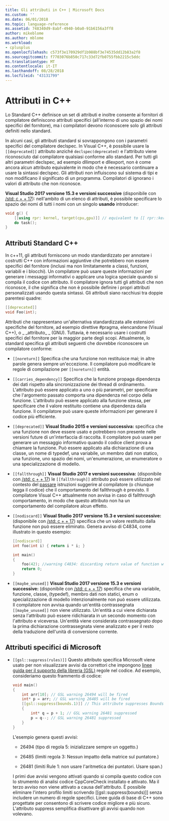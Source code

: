 ```yaml
---
title: Gli attributi in C++ | Microsoft Docs
ms.custom: ''
ms.date: 06/01/2018
ms.topic: language-reference
ms.assetid: 748340d9-8abf-4940-b0a0-91b6156a3ff8
author: mikeblome
ms.author: mblome
ms.workload:
- cplusplus
ms.openlocfilehash: c573f3e170929df1b988bf3e74535dd12b83a2f8
ms.sourcegitcommit: f7703076b850c717c33d72fb0755fbb2215c5ddc
ms.translationtype: MT
ms.contentlocale: it-IT
ms.lasthandoff: 08/28/2018
ms.locfileid: "43131799"
---
```

# <a name="attributes-in-c"></a>Attributi in C++

Lo Standard C++ definisce un set di attributi e inoltre consente ai fornitori di compilatore definiscono attributi specifici (all'interno di uno spazio dei nomi specifici del fornitore), ma i compilatori devono riconoscere solo gli attributi definiti nello standard.

In alcuni casi, gli attributi standard si sovrappongono con i parametri specifici del compilatore declspec. In Visual C++, è possibile usare la `[[deprecated]]` attributo anziché `declspec(deprecated)` e l'attributo viene riconosciuto dal compilatore qualsiasi conforme allo standard. Per tutti gli altri parametri declspec, ad esempio dllimport e dllexport, non è come ancora alcun attributo equivalente in modo che è necessario continuare a usare la sintassi declspec. Gli attributi non influiscono sul sistema di tipi e non modificano il significato di un programma. Compilatori di ignorano i valori di attributo che non riconosce.

**Visual Studio 2017 versione 15.3 e versioni successive** (disponibile con [/std: c + + 17](../build/reference/std-specify-language-standard-version.md)): nell'ambito di un elenco di attributi, è possibile specificare lo spazio dei nomi di tutti i nomi con un singolo **usando** introducer:

```cpp
void g() {
    [[using rpr: kernel, target(cpu,gpu)]] // equivalent to [[ rpr::kernel, rpr::target(cpu,gpu) ]]
    do task();
}
```

## <a name="c-standard-attributes"></a>Attributi Standard C++

In c++11, gli attributi forniscono un modo standardizzato per annotare i costrutti C++ con informazioni aggiuntive che potrebbero non essere specifici del fornitore (inclusi ma non limitatamente a classi, funzioni, variabili e i blocchi). Un compilatore può usare queste informazioni per generare i messaggi informativi o applicare una logica speciale quando si compila il codice con attributo. Il compilatore ignora tutti gli attributi che non riconosce, il che significa che non è possibile definire i propri attributi personalizzati usando questa sintassi. Gli attributi siano racchiusi tra doppie parentesi quadre:

```cpp
[[deprecated]]
void Foo(int);
```

Attributi che rappresentano un'alternativa standardizzata alle estensioni specifiche del fornitore, ad esempio direttive #pragma, elencandone (Visual C++), o &#95; &#95;attributo&#95; &#95; (GNU). Tuttavia, è necessario usare i costrutti specifici del fornitore per la maggior parte degli scopi. Attualmente, lo standard specifica gli attributi seguenti che dovrebbe riconoscere un compilatore conforme:

- `[[noreturn]]` Specifica che una funzione non restituisce mai; in altre parole genera sempre un'eccezione. Il compilatore può modificare le regole di compilazione per `[[noreturn]]` entità.

- `[[carries_dependency]]` Specifica che la funzione propaga dipendenza dei dati rispetto alla sincronizzazione dei thread di ordinamento. L'attributo può essere applicato a uno o più parametri, per specificare che l'argomento passato comporta una dipendenza nel corpo della funzione. L'attributo può essere applicato alla funzione stessa, per specificare che il valore restituito contiene una dipendenza dalla funzione. Il compilatore può usare queste informazioni per generare il codice più efficiente.

- `[[deprecated]]` **Visual Studio 2015 e versioni successiva:** specifica che una funzione non deve essere usato e potrebbero non presente nelle versioni future di un'interfaccia di raccolta. Il compilatore può usare per generare un messaggio informativo quando il codice client prova a chiamare la funzione. Può essere applicato alla dichiarazione di una classe, un nome di typedef, una variabile, un membro dati non statico, una funzione, uno spazio dei nomi, un'enumerazione, un enumeratore o una specializzazione di modello.  

- `[[fallthrough]]` **Visual Studio 2017 e versioni successiva:** (disponibile con [/std: c + + 17](../build/reference/std-specify-language-standard-version.md)) le `[[fallthrough]]` attributo può essere utilizzato nel contesto del [passare](switch-statement-cpp.md) istruzioni suggerire al compilatore (o chiunque legga il codice) che il comportamento del fallthrough è previsto. Il compilatore Visual C++ attualmente non avvisa in caso di fallthrough comportamento, in modo che questo attributo non ha un comportamento del compilatore alcun effetto.

- `[[nodiscard]]` **Visual Studio 2017 versione 15.3 e versioni successive:** (disponibile con [/std: c + + 17](../build/reference/std-specify-language-standard-version.md)) specifica che un valore restituito dalla funzione non può essere eliminato. Genera avviso di C4834, come illustrato in questo esempio:

   ```cpp
   [[nodiscard]]
   int foo(int i) { return i * i; }

   int main()
   {
       foo(42); //warning C4834: discarding return value of function with 'nodiscard' attribute
       return 0;
   }
   ```

- `[[maybe_unused]]` **Visual Studio 2017 versione 15.3 e versioni successive:** (disponibile con [/std: c + + 17](../build/reference/std-specify-language-standard-version.md)) specifica che una variabile, funzione, classe, (typedef), membro dati non statici, enum o specializzazione di modello intenzionalmente non può essere utilizzata. Il compilatore non avvisa quando un'entità contrassegnata `[[maybe_unused]]` non viene utilizzato. Un'entità a cui viene dichiarata senza l'attributo può essere ridichiarata in un secondo momento con l'attributo e viceversa. Un'entità viene considerata contrassegnato dopo la prima dichiarazione contrassegnata viene analizzato e per il resto della traduzione dell'unità di conversione corrente.

## <a name="microsoft-specific-attributes"></a>Attributi specifici di Microsoft

- `[[gsl::suppress(rules)]]` Questo attributo specifica Microsoft viene usato per non visualizzare avvisi da correttori che impongono [linee guida per il supporto della libreria (GSL)](https://github.com/Microsoft/GSL) regole nel codice. Ad esempio, consideriamo questo frammento di codice:

    ```cpp
    void main()
    {
        int arr[10]; // GSL warning 26494 will be fired
        int* p = arr; // GSL warning 26485 will be fired
        [[gsl::suppress(bounds.1)]] // This attribute suppresses Bounds rule #1
        {
            int* q = p + 1; // GSL warning 26481 suppressed
            p = q--; // GSL warning 26481 suppressed
        }
    }
    ```

   L'esempio genera questi avvisi:

   - 26494 (tipo di regola 5: inizializzare sempre un oggetto.)

   - 26485 (limiti regola 3: Nessun impatto della matrice sul puntatore.)

   - 26481 (limiti Rule 1: non usare l'aritmetica dei puntatori. Usare span.)

   I primi due avvisi vengono attivati quando si compila questo codice con lo strumento di analisi codice CppCoreCheck installato e attivato. Ma il terzo avviso non viene attivato a causa dell'attributo. È possibile eliminare l'intero profilo limiti scrivendo [[gsl::suppress(bounds)]] senza includere un numero di regole specifici. Linee guida di base di C++ sono progettate per consentono di scrivere codice migliore e più sicuro. L'attributo suppress semplifica disattivare gli avvisi quando non volevano.
